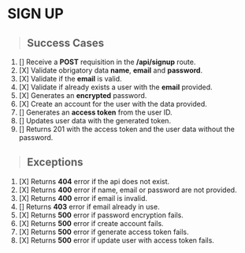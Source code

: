 # SIGN UP

> ## Success Cases
1. [] Receive a **POST** requisition in the **/api/signup** route.
2. [X] Validate obrigatory data **name**, **email** and **password**.
3. [X] Validate if the **email** is valid.
4. [X] Validate if already exists a user with the **email** provided.
5. [X] Generates an **encrypted** password.
6. [X] Create an account for the user with the data provided.
7. [] Generates an **access token** from the user ID.
8. [] Updates user data with the generated token.
9. [] Returns 201 with the access token and the user data without the password.

> ## Exceptions
1. [X] Returns **404** error if the api does not exist.
2. [X] Returns **400** error if name, email or password are not provided.
3. [X] Returns **400** error if email is invalid.
4. [] Returns **403** error if email already in use.
5. [X] Returns **500** error if password encryption fails.
6. [X] Returns **500** error if create account fails.
7. [X] Returns **500** error if generate access token fails.
8. [X] Returns **500** error if update user with access token fails.